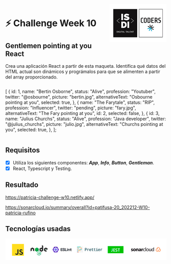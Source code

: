 <img align="right" width="179" height="118" alt="ISDI CODER LOGO" src="/public/assets/isdi_logo_hq.jpg">

# :zap: Challenge Week 10

## Gentlemen pointing at you React

Crea una aplicación React a partir de esta maqueta. Identifica qué datos del HTML actual son dinámicos y prográmalos para que se alimenten a partir del array proporcionado.

```json

```

[
{
id: 1,
name: "Bertin Osborne",
status: "Alive",
profession: "Youtuber",
twitter: "@osbourne",
picture: "bertin.jpg",
alternativeText: "Osbourne pointing at you",
selected: true,
},
{
name: "The Farytale",
status: "RIP",
profession: "Influencer",
twitter: "pending",
picture: "fary.jpg",
alternativeText: "The Fary pointing at you",
id: 2,
selected: false,
},
{
id: 3,
name: "Julius Churchs",
status: "Alive",
profession: "Java developer",
twitter: "@julius_churchs",
picture: "julio.jpg",
alternativeText: "Churchs pointing at you",
selected: true,
},
];

```

```

## Requisitos

-   [x] Utiliza los siguientes componentes: **_App_**, **_Info_**, **_Button_**, **_Gentleman_**.
-   [x] React, Typescript y Testing.

## Resultado

https://patricia-challenge-w10.netlify.app/

https://sonarcloud.io/summary/overall?id=patifusa-20_202212-W10-patricia-rufino

## Tecnologías usadas

![Logos of used technologies](/public/assets/tech_logos_v2.jpg)
